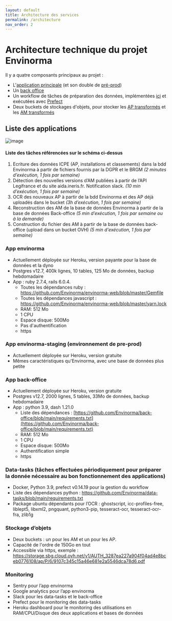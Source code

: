 ```yaml
---
layout: default
title: Architecture des services
permalink: /architecture
nav_order: 2
---
```


# Architecture technique du projet Envinorma

Il y a quatre composants principaux au projet :

- L'[application principale](https://envinorma.herokuapp.com) (et son double de [pré-prod](https://envinorma-staging-1.herokuapp.com))
- Un [back office](https://envinorma-back-office.herokuapp.com)
- Un workflow de tâches de préparation des données, implémentées [ici](https://github.com/Envinorma/data-tasks) et exécutées avec [Prefect](https://www.prefect.io/)
- Deux buckets de stockages d'objets, pour stocker les [AP transformés](http://storage.sbg.cloud.ovh.net/v1/AUTH_3287ea227a904f04ad4e8bceb0776108/ap/) et les [AM transformés](https://storage.sbg.cloud.ovh.net/v1/AUTH_3287ea227a904f04ad4e8bceb0776108/am/)

## Liste des applications

![image](https://user-images.githubusercontent.com/11191435/128323537-def749ce-c256-4193-bcba-91a6b8cfea65.png)

#### Liste des tâches référencées sur le schéma ci-dessus

1.  Ecriture des données ICPE (AP, installations et classements) dans la bdd Envinorma à partir de fichiers fournis par la DGPR et le BRGM _(2 minutes d’exécution, 1 fois par semaine)_
2.  Détection des nouvelles versions d’AM publiées à partir de l’API Legifrance et du site aida.ineris.fr. Notification slack. _(10 min d’exécution, 1 fois par semaine)_
3.  OCR des nouveaux AP à partir de la bdd Envinorma et des AP déjà uploadés dans le bucket _(3h d’exécution, 1 fois par semaine)_
4.  Reconstruction des AM de la base de données Envinorma à partir de la base de données Back-office _(5 min d’exécution, 1 fois par semaine ou à la demande)_
5.  Construction du fichier des AM à partir de la base de données back-office (upload dans un bucket OVH) _(5 min d'exécution, 1 fois par semaine)_

### App envinorma

- Actuellement déployée sur Heroku, version payante pour la base de données et la dyno
- Postgres v12.7, 400k lignes, 10 tables, 125 Mo de données, backup hebdomadaire
- App : ruby 2.7.4, rails 6.0.4.
  - Toutes les dépendances ruby : https://github.com/Envinorma/envinorma-web/blob/master/Gemfile
  - Toutes les dépendances javascript : https://github.com/Envinorma/envinorma-web/blob/master/yarn.lock
  - RAM: 512 Mo
  - 1 CPU
  - Espace disque: 500Mo
  - Pas d'authentification
  - https

### App envinorma-staging (environnement de pre-prod)

- Actuellement déployée sur Heroku, version gratuite
- Mêmes caractéristiques qu'Envinorma, avec une base de données plus petite

### App back-office

- Actuellement déployée sur Heroku, version gratuite
- Postgres v12.7, 2000 lignes, 5 tables, 33Mo de données, backup hebdomadaire
- App : python 3.9, dash 1.21.0
  - Liste des dépendances : [https://github.com/Envinorma/back-office/blob/main/requirements.txt](https://github.com/Envinorma/back-office/blob/main/requirements.txt)
  - RAM: 512 Mo
  - 1 CPU
  - Espace disque: 500Mo
  - Authentification simple
  - https

### Data-tasks (tâches effectuées périodiquement pour préparer la donnée nécessaire au bon fonctionnement des applications)

- Docker, Python 3.9, prefect v0.14.19 pour la gestion du workflow
- Liste des dépendances python : https://github.com/Envinorma/data-tasks/blob/main/requirements.txt
- Package ubuntu dépendants pour l’OCR : ghostscript, icc-profiles-free, liblept5, libxml2, pngquant, python3-pip, tesseract-ocr, tesseract-ocr-fra, zlib1g

### Stockage d’objets

- Deux buckets : un pour les AM et un pour les AP.
- Capacité de l'ordre de 150Go en tout
- Accessible via https, exemple : https://storage.sbg.cloud.ovh.net/v1/AUTH_3287ea227a904f04ad4e8bceb0776108/ap/P/6/9107c345c15a46e681e2a5546dca78d6.pdf

### Monitoring

- Sentry pour l’app envinorma
- Google analytics pour l’app envinorma
- Slack pour les data-tasks et le back-office
- Prefect pour le monitoring des data-tasks
- Heroku dashboard pour le monitoring des utilisations en RAM/CPU/Disque des deux applications et bases de données
